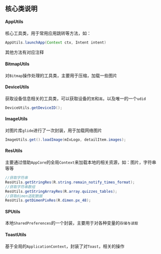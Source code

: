 ## 核心类说明

#### AppUtils
核心工具类，用于常用应用跳转等方法，如：
```java
AppUtils.launchApp(Context ctx, Intent intent)
```

其他方法有对应注释

#### BitmapUtils
对`Bitmap`操作处理的工具类，主要用于压缩，加载一些图片

#### DeviceUtils
获取设备信息相关的工具类，可以获取设备的`宽`和`高`，以及唯一的一个`udid`

```java
DeviceUtils.getDeviceID();
```

#### ImageUtils
对图片库`glide`进行了一次封装，用于加载网络图片

```java
ImageUtils.get().loadImage(mIvLogo, detailItem.images);
```

#### ResUtils
主要通过借助`AppCore`的全局`Context`来加载本地的相关资源，如：图片，字符串等等

```java
//获取字符串
ResUtils.getStringRes(R.string.remain_notify_times_format);
//获取字符串数组
ResUtils.getStringArrayRes(R.array.quizzes_tables);
//获取dimen适配数据
ResUtils.getDimenPixRes(R.dimen.px_48);
```

#### SPUtils
本地`SharedPreferences`的一个封装，主要用于对各种变量的`存储与读取`

#### ToastUtils
基于全局的`ApplicationContext`，封装了对`Toast`，相关的操作
